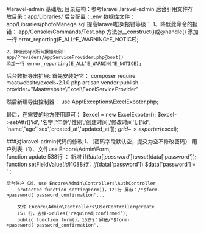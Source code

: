 #laravel-admin 基础版;
目录结构：参考laravel,laravel-admin
后台引用文件存放目录：app/Libraries/
后台配置：.env
数据库文件：app/Libraries/photoManege.sql
提高laravel框架报错等级：
	1、降低此命令的报错：
	app/Console/Commands/Test.php 方法@__construct()或@handle()
	添加一行 error_reporting(E_ALL^E_WARNING^E_NOTICE);

	2、降低此app所有报错级别：
	app/Providers/AppServiceProvider.php@boot() 
	添加一行 error_reporting(E_ALL^E_WARNING^E_NOTICE);


后台数据导出扩展:
首先安装好它：
composer require maatwebsite/excel:~2.1.0
php artisan vendor:publish --provider="Maatwebsite\Excel\ExcelServiceProvider"

然后新建导出控制器：
use App\Exceptions\ExcelExpoter.php;

最后，在需要的地方使用即可：
$excel = new ExcelExpoter();
$excel->setAttr(['id', '名字','年龄','性别','创建时间','修改时间'],
    ['id', 'name','age','sex','created_at','updated_at']);
$grid->exporter($excel);


###对laravel-admin代码的修改
1、（密码字段默认空，提交为空不修改密码） 
	用户列表（1）、文件use Encore\Admin\Form;       
		function update 538行 ： 新增 if(!$data['password']) unset($data['password']);
		function setFieldValue($id) 1088 行：if($data['password']) $data['password'] = '';

	后台账户（2）、use Encore\Admin\Controllers\AuthController
		protected function settingForm()，121行 屏蔽：/*$form->password('password_confirmation'...
		
		文件 Encore\Admin\Controllers\UserController@create
		151 行，去掉->rules('required|confirmed’);
		public function form()，152行：屏蔽/*$form->password('password_confirmation',

